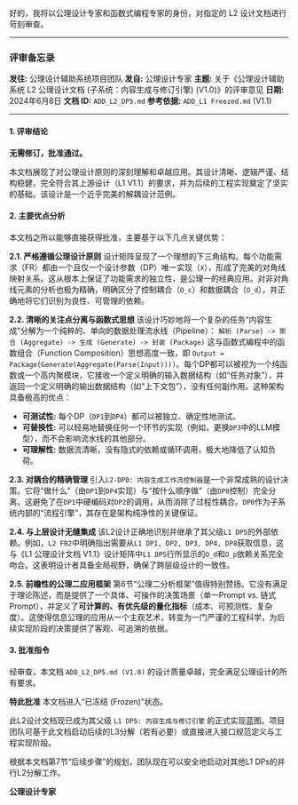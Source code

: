 好的，我将以公理设计专家和函数式编程专家的身份，对指定的 L2 设计文档进行苛刻审查。

---

### **评审备忘录**

**发往:** 公理设计辅助系统项目团队
**发自:** 公理设计专家
**主题:** 关于《公理设计辅助系统 L2 公理设计文档 (子系统：内容生成与修订引擎) (V1.0)》的评审意见
**日期:** 2024年6月8日
**文档 ID:** `ADD_L2_DP5.md`
**参考依据:** `ADD_L1 Freezed.md` (V1.1)

---

#### **1. 评审结论**

**无需修订，批准通过。**

本文档展现了对公理设计原则的深刻理解和卓越应用。其设计清晰、逻辑严谨、结构稳健，完全符合其上游设计（L1 V1.1）的要求，并为后续的工程实现奠定了坚实的基础。该设计是一个近乎完美的解耦设计范例。

#### **2. 主要优点分析**

本文档之所以能够直接获得批准，主要基于以下几点关键优势：

**2.1. 严格遵循公理设计原则**
设计矩阵呈现了一个理想的下三角结构。每个功能需求（FR）都由一个且仅一个设计参数（DP）唯一实现（`X`），形成了完美的对角线映射关系。这从根本上保证了功能需求的独立性，是公理一的经典应用。对非对角线元素的分析也极为精确，明确区分了控制耦合（`O_c`）和数据耦合（`O_d`），并正确地将它们识别为良性、可管理的依赖。

**2.2. 清晰的关注点分离与函数式思想**
该设计巧妙地将一个复杂的任务“内容生成”分解为一个纯粹的、单向的数据处理流水线（Pipeline）：
`解析 (Parse) -> 聚合 (Aggregate) -> 生成 (Generate) -> 封装 (Package)`
这与函数式编程中的函数组合（Function Composition）思想高度一致，即 `Output = Package(Generate(Aggregate(Parse(Input))))`。每个DP都可以被视为一个纯函数或一个高内聚模块，它接收一个定义明确的输入数据结构（如“任务对象”），并返回一个定义明确的输出数据结构（如“上下文包”），没有任何副作用。这种架构具备极高的优点：
*   **可测试性:** 每个DP（`DP1`到`DP4`）都可以被独立、确定性地测试。
*   **可替换性:** 可以轻易地替换任何一个环节的实现（例如，更换`DP3`中的LLM模型），而不会影响流水线的其他部分。
*   **可理解性:** 数据流清晰，没有隐式的依赖或循环调用，极大地降低了认知负荷。

**2.3. 对耦合的精确管理**
引入`L2-DP0: 内容生成工作流控制器`是一个非常成熟的设计决策。它将“做什么”（由`DP1`到`DP4`实现）与“按什么顺序做”（由`DP0`控制）完全分离。这避免了在`DP1`中硬编码对`DP2`的调用，从而消除了过程性耦合。`DP0`作为子系统内部的“流程引擎”，其存在是架构纯净性的关键保证。

**2.4. 与上层设计无缝集成**
该L2设计正确地识别并继承了其父级`L1 DP5`的外部依赖。例如，`L2 FR2`中明确指出需要从`L1 DP1, DP2, DP3, DP4, DP8`获取信息，这与《L1 公理设计文档 V1.1》设计矩阵中`L1 DP5`行所显示的`O_d`和`O_p`依赖关系完全吻合。这表明设计者具备全局视野，确保了跨层级设计的一致性。

**2.5. 前瞻性的公理二应用框架**
第6节“公理二分析框架”值得特别赞扬。它没有满足于理论陈述，而是提供了一个具体、可操作的决策场景（单一Prompt vs. 链式Prompt），并定义了**可计算的、有优先级的量化指标**（成本、可预测性、复杂度）。这使得信息公理的应用从一个主观艺术，转变为一门严谨的工程科学，为后续实现阶段的决策提供了客观、可追溯的依据。

#### **3. 批准指令**

经审查，本文档 `ADD_L2_DP5.md (V1.0)` 的设计质量卓越，完全满足公理设计的所有要求。

**特此批准** 本文档进入“已冻结 (Frozen)”状态。

此L2设计文档现已成为其父级 `L1 DP5: 内容生成与修订引擎` 的正式实现蓝图。项目团队可基于此文档启动后续的L3分解（若有必要）或直接进入接口规范定义与工程实现阶段。

根据本文档第7节“后续步骤”的规划，团队现在可以安全地启动对其他L1 DPs的并行L2分解工作。

**公理设计专家**